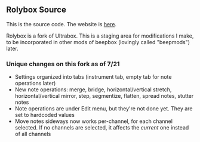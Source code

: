 ## Rolybox Source
This is the source code. The website is [here](https://thinkandwander.github.io/Rolybox).

Rolybox is a fork of Ultrabox. This is a staging area for modifications I make, to be incorporated in other mods of beepbox (lovingly called "beepmods") later.

### Unique changes on this fork as of 7/21
- Settings organized into tabs (instrument tab, empty tab for note operations later)
- New note operations: merge, bridge, horizontal/vertical stretch, horizontal/vertical mirror, step, segmentize, flatten, spread notes, stutter notes
- Note operations are under Edit menu, but they're not done yet. They are set to hardcoded values
- Move notes sideways now works per-channel, for each channel selected. If no channels are selected, it affects the *current* one instead of all channels
